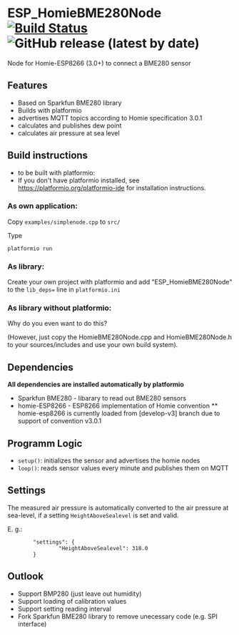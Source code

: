 # ESP_HomieBME280Node [![Build Status](https://travis-ci.org/fablabnbg/ESP_HomieBME280Node.svg?branch=master)](https://travis-ci.org/fablabnbg/ESP_HomieBME280Node) ![GitHub release (latest by date)](https://img.shields.io/github/v/release/fablabnbg/ESP_HomieBME280Node)

Node for Homie-ESP8266 (3.0+)  to connect a BME280 sensor

## Features

* Based on Sparkfun BME280 library
* Builds with platformio
* advertises MQTT topics according to Homie specification 3.0.1
* calculates and publishes dew point
* calculates air pressure at sea level

## Build instructions

* to be built with platformio:
* If you don't have platformio installed, see https://platformio.org/platformio-ide for installation instructions.

### As own application:

Copy `examples/simplenode.cpp` to `src/`

Type

`platformio run`

### As library:

Create your own project with platformio  and add "ESP_HomieBME280Node" to the `lib_deps=` line in `platformio.ini`

### As library without platformio:

Why do you even want to do this?

(However, just copy the HomieBME280Node.cpp and HomieBME280Node.h to your sources/includes and use your own build system).


## Dependencies

**All dependencies are installed automatically by platformio**

* Sparkfun BME280 - libarary to read out BME280 sensors
* homie-ESP8266  - ESP8266 implementation of Homie convention 
** homie-esp8266 is currently loaded from [develop-v3] branch due to support of convention v3.0.1

## Programm Logic

* `setup()`: initializes the sensor and advertises the homie nodes
* `loop()`: reads sensor values every minute and publishes them on MQTT

## Settings

The measured air pressure is automatically converted to the air pressure at sea-level, if a setting `HeightAboveSealevel` is set and valid.

E. g.:

```
        "settings": {
                "HeightAboveSealevel": 318.0
        }
```
  

## Outlook

* Support BMP280 (just leave out humidity)
* Support loading of calibration values
* Support setting reading interval 
* Fork Sparkfun BME280 library to remove unecessary code (e.g. SPI interface)

